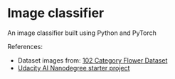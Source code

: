 # Image classifier
An image classifier built using Python and PyTorch

References:
- Dataset images from: [102 Category Flower Dataset](http://www.robots.ox.ac.uk/~vgg/data/flowers/102/index.html)
- [Udacity AI Nanodegree starter project](https://github.com/udacity/aipnd-project)
